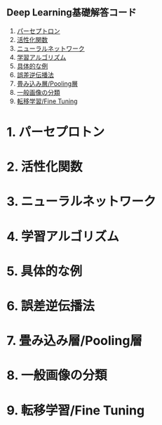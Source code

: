 ## Deep Learning基礎解答コード
1. [パーセプトロン](#perceptron)
2. [活性化関数](#activation)
3. [ニューラルネットワーク](#neuralnet)
4. [学習アルゴリズム](#learningalg)
5. [具体的な例](#examples)
6. [誤差逆伝播法](#backpropergation)
7. [畳み込み層/Pooling層](#convolution_and_pooling)
8. [一般画像の分類](#general_image_class)
9. [転移学習/Fine Tuning](#fine_tuning)

<a id="perceptron"></a>
# 1. パーセプロトン

<a id="activation"></a>
# 2. 活性化関数

<a id="neuralnet"></a>
# 3. ニューラルネットワーク

<a id="learningalg"></a>
# 4. 学習アルゴリズム

<a id="examples"></a>
# 5. 具体的な例

<a id="backpropergation"></a>
# 6. 誤差逆伝播法

<a id="convolution_and_pooling"></a>
# 7. 畳み込み層/Pooling層

<a id="general_image_class"></a>
# 8. 一般画像の分類

<a id="fine_tuning"></a>
# 9. 転移学習/Fine Tuning
